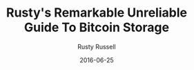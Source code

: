 ---
layout: writing
title: Rusty's Remarkable Unreliable Guide To Bitcoin Storage
date: 2016-06-25
categories: ['Technical']
author: ['Rusty Russell']
excerpt: This is an opinionated guide to storing your bitcoin securely. You should read this before buying bitcoin.
external_url: https://github.com/rustyrussell/bitcoin-storage-guide
---